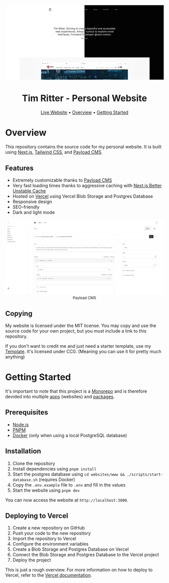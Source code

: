 <div align="center">

<img src="./websites/www/public/images/preview.webp" />

# Tim Ritter - Personal Website

[Live Website](https://tim-ritter.com) •
[Overview](#overview) •
[Getting Started](#getting-started)

</div>

# Overview

This repository contains the source code for my personal website. It is built using
[Next.js](https://nextjs.org/), [Tailwind CSS](https://tailwindcss.com/), and
[Payload CMS](https://payloadcms.com/).

## Features

- Extremely customizable thanks to [Payload CMS](https://payloadcms.com/)
- Very fast loading times thanks to aggressive caching with [Next.js Better Unstable Cache](https://github.com/alfonsusac/nextjs-better-unstable-cache)
- Hosted on [Vercel](https://vercel.com/) using Vercel Blob Storage and Postgres Database
- Responsive design
- SEO-friendly
- Dark and light mode

<div align="center">
  <img src="./websites/www/public/images/preview-payload.webp" />
  <small>Payload CMS</small>
</div>

## Copying

My website is licensed under the MIT license. You may copy and use the source code for your own project, but you must include a link to this repository.

If you don't want to credit me and just need a starter template, use my [Template](./websites/template/). It's licensed under CC0. (Meaning you can use it for pretty much anything)

# Getting Started

It's important to note that this project is a [Monorepo](https://en.wikipedia.org/wiki/Monorepo) and is therefore devided into multiple [apps](./websites/) (websites) and [packages](./packages/).

## Prerequisites

- [Node.js](https://nodejs.org/en/)
- [PNPM](https://pnpm.io/)
- [Docker](https://www.docker.com/) (only when using a local PostgreSQL database)

## Installation

1. Clone the repository
2. Install dependencies using `pnpm install`
3. Start the postgres database using `cd websites/www && ./scripts/start-database.sh` (requires Docker)
4. Copy the `.env.example` file to `.env` and fill in the values
5. Start the website using `pnpm dev`

You can now access the website at `http://localhost:3000`.

## Deploying to Vercel

1. Create a new repository on GitHub
2. Push your code to the new repository
3. Import the repository to Vercel
4. Configure the environment variables
5. Create a Blob Storage and Postgres Database on Vercel
6. Connect the Blob Storage and Postgres Database to the Vercel project
7. Deploy the project

This is just a rough overview. For more information on how to deploy to Vercel, refer to the [Vercel documentation](https://vercel.com/docs/concepts/deployments/overview).
